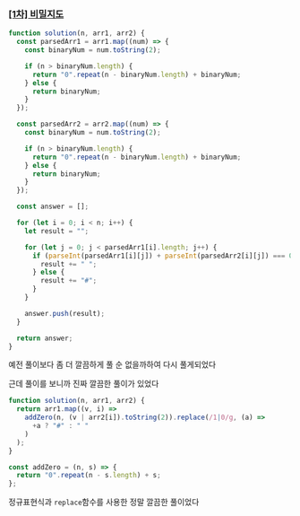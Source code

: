 ### [[1차] 비밀지도](https://school.programmers.co.kr/learn/courses/30/lessons/17681)

```js
function solution(n, arr1, arr2) {
  const parsedArr1 = arr1.map((num) => {
    const binaryNum = num.toString(2);

    if (n > binaryNum.length) {
      return "0".repeat(n - binaryNum.length) + binaryNum;
    } else {
      return binaryNum;
    }
  });

  const parsedArr2 = arr2.map((num) => {
    const binaryNum = num.toString(2);

    if (n > binaryNum.length) {
      return "0".repeat(n - binaryNum.length) + binaryNum;
    } else {
      return binaryNum;
    }
  });

  const answer = [];

  for (let i = 0; i < n; i++) {
    let result = "";

    for (let j = 0; j < parsedArr1[i].length; j++) {
      if (parseInt(parsedArr1[i][j]) + parseInt(parsedArr2[i][j]) === 0) {
        result += " ";
      } else {
        result += "#";
      }
    }

    answer.push(result);
  }

  return answer;
}
```

예전 풀이보다 좀 더 깔끔하게 풀 순 없을까하여 다시 풀게되었다

근데 풀이를 보니까 진짜 깔끔한 풀이가 있었다

```js
function solution(n, arr1, arr2) {
  return arr1.map((v, i) =>
    addZero(n, (v | arr2[i]).toString(2)).replace(/1|0/g, (a) =>
      +a ? "#" : " "
    )
  );
}

const addZero = (n, s) => {
  return "0".repeat(n - s.length) + s;
};
```

정규표현식과 `replace`함수를 사용한 정말 깔끔한 풀이었다
